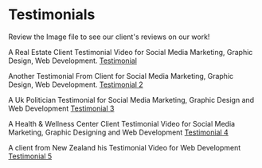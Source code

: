 # Testimonials

Review the Image file to see our client's reviews on our work!

A Real Estate Client Testimonial Video for Social Media Marketing, Graphic Design, Web Development.
[Testimonial](https://youtu.be/pir6yJVA2_w)

Another Testimonial From Client for Social Media Marketing, Graphic Design, Web Development.
[Testimonial 2](https://youtu.be/Z2aT5v0Ni_w)

A Uk Politician Testimonial for Social Media Marketing, Graphic Design and Web Development
[Testimonial 3](https://youtu.be/Afv2_K-MRls)

A Health & Wellness Center Client Testimonial Video for Social Media Marketing, Graphic Designing and Web Development
[Testimonial 4](https://youtu.be/M0lwyhVlATs)

A client from New Zealand his Testimonial Video for Web Development
[Testimonial 5](https://youtu.be/3PdwOXaahxc)
